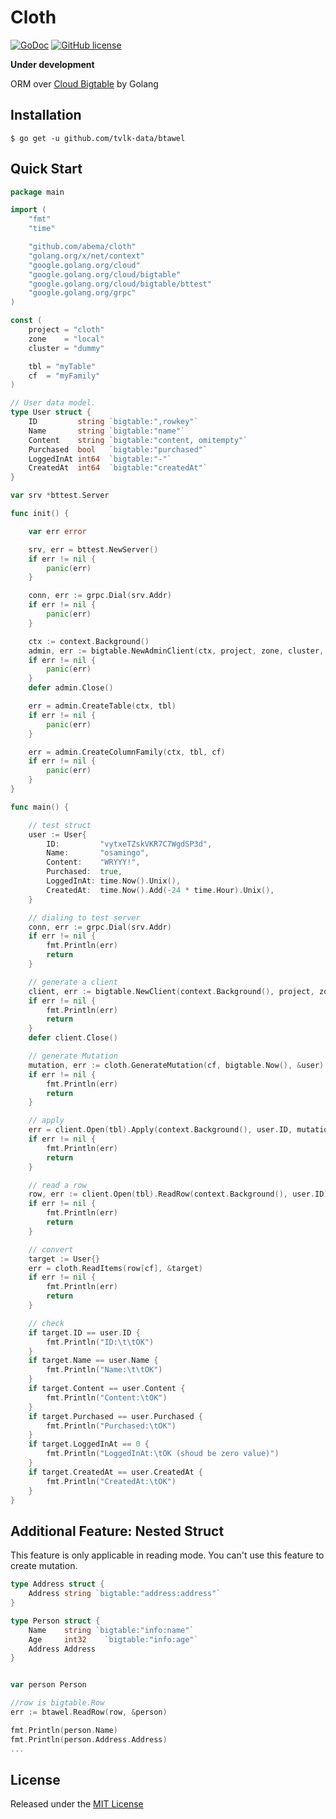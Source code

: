 # Cloth

[![GoDoc](https://godoc.org/github.com/tvlk-data/btawel?status.svg)](https://godoc.org/github.com/tvlk-data/btawel)
[![GitHub license](https://img.shields.io/github/license/tvlk-data/btawel.svg)](https://github.com/tvlk-data/btawel/blob/master/LICENSE)

**Under development**

ORM over [Cloud Bigtable](https://cloud.google.com/bigtable/) by Golang

## Installation

```
$ go get -u github.com/tvlk-data/btawel
```

## Quick Start

```go
package main

import (
	"fmt"
	"time"

	"github.com/abema/cloth"
	"golang.org/x/net/context"
	"google.golang.org/cloud"
	"google.golang.org/cloud/bigtable"
	"google.golang.org/cloud/bigtable/bttest"
	"google.golang.org/grpc"
)

const (
	project = "cloth"
	zone    = "local"
	cluster = "dummy"

	tbl = "myTable"
	cf  = "myFamily"
)

// User data model.
type User struct {
	ID         string `bigtable:",rowkey"`
	Name       string `bigtable:"name"`
	Content    string `bigtable:"content, omitempty"`
	Purchased  bool   `bigtable:"purchased"`
	LoggedInAt int64  `bigtable:"-"`
	CreatedAt  int64  `bigtable:"createdAt"`
}

var srv *bttest.Server

func init() {

	var err error

	srv, err = bttest.NewServer()
	if err != nil {
		panic(err)
	}

	conn, err := grpc.Dial(srv.Addr)
	if err != nil {
		panic(err)
	}

	ctx := context.Background()
	admin, err := bigtable.NewAdminClient(ctx, project, zone, cluster, cloud.WithBaseGRPC(conn))
	if err != nil {
		panic(err)
	}
	defer admin.Close()

	err = admin.CreateTable(ctx, tbl)
	if err != nil {
		panic(err)
	}

	err = admin.CreateColumnFamily(ctx, tbl, cf)
	if err != nil {
		panic(err)
	}
}

func main() {

	// test struct
	user := User{
		ID:         "vytxeTZskVKR7C7WgdSP3d",
		Name:       "osamingo",
		Content:    "WRYYY!",
		Purchased:  true,
		LoggedInAt: time.Now().Unix(),
		CreatedAt:  time.Now().Add(-24 * time.Hour).Unix(),
	}

	// dialing to test server
	conn, err := grpc.Dial(srv.Addr)
	if err != nil {
		fmt.Println(err)
		return
	}

	// generate a client
	client, err := bigtable.NewClient(context.Background(), project, zone, cluster, cloud.WithBaseGRPC(conn))
	if err != nil {
		fmt.Println(err)
		return
	}
	defer client.Close()

	// generate Mutation
	mutation, err := cloth.GenerateMutation(cf, bigtable.Now(), &user)
	if err != nil {
		fmt.Println(err)
		return
	}

	// apply
	err = client.Open(tbl).Apply(context.Background(), user.ID, mutation)
	if err != nil {
		fmt.Println(err)
		return
	}

	// read a row
	row, err := client.Open(tbl).ReadRow(context.Background(), user.ID)
	if err != nil {
		fmt.Println(err)
		return
	}

	// convert
	target := User{}
	err = cloth.ReadItems(row[cf], &target)
	if err != nil {
		fmt.Println(err)
		return
	}

	// check
	if target.ID == user.ID {
		fmt.Println("ID:\t\tOK")
	}
	if target.Name == user.Name {
		fmt.Println("Name:\t\tOK")
	}
	if target.Content == user.Content {
		fmt.Println("Content:\tOK")
	}
	if target.Purchased == user.Purchased {
		fmt.Println("Purchased:\tOK")
	}
	if target.LoggedInAt == 0 {
		fmt.Println("LoggedInAt:\tOK (shoud be zero value)")
	}
	if target.CreatedAt == user.CreatedAt {
		fmt.Println("CreatedAt:\tOK")
	}
}
```

## Additional Feature: Nested Struct

This feature is only applicable in reading mode. You can't use this feature to create mutation.

```go
type Address struct {
	Address string `bigtable:"address:address"`
}

type Person struct {
	Name    string `bigtable:"info:name"`
	Age     int32    `bigtable:"info:age"`
	Address Address
}


var person Person

//row is bigtable.Row
err := btawel.ReadRow(row, &person)

fmt.Println(person.Name)
fmt.Println(person.Address.Address)
...
```

## License

Released under the [MIT License](https://github.com/abema/cloth/blob/master/LICENSE)
